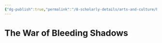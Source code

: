 ```yaml
---
{"dg-publish":true,"permalink":"/8-scholarly-details/arts-and-culture/history/the-war-of-bleeding-shadows/","noteIcon":""}
---
```


# The War of Bleeding Shadows
